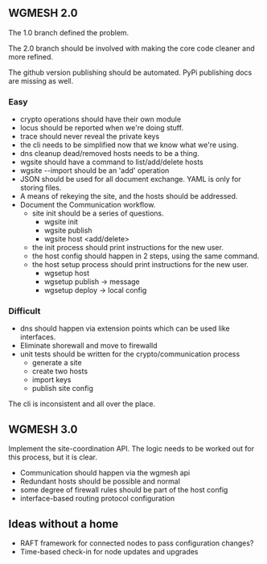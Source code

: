 ## WGMESH 2.0

The 1.0 branch defined the problem.

The 2.0 branch should be involved with making the core code cleaner and more refined.

The github version publishing should be automated.  PyPi publishing docs are missing as well.


### Easy

* crypto operations should have their own module
* locus should be reported when we're doing stuff.
* trace should never reveal the private keys
* the cli needs to be simplified now that we know what we're using.
* dns cleanup dead/removed hosts needs to be a thing.
* wgsite should have a command to list/add/delete hosts
* wgsite --import should be an 'add' operation
* JSON should be used for all document exchange.  YAML is only for storing files.
* A means of rekeying the site, and the hosts should be addressed.
* Document the Communication workflow.
    * site init should be a series of questions.
        * wgsite init
        * wgsite publish
        * wgsite host <add/delete>
    * the init process should print instructions for the new user.
    * the host config should happen in 2 steps, using the same command.
    * the host setup process should print instructions for the new user.
        * wgsetup host <config>
        * wgsetup publish -> message
        * wgsetup deploy -> local config

### Difficult

* dns should happen via extension points which can be used like interfaces.
* Eliminate shorewall and move to firewalld
* unit tests should be written for the crypto/communication process
    * generate a site
    * create two hosts
    * import keys
    * publish site config

The cli is inconsistent and all over the place.


## WGMESH 3.0

Implement the site-coordination API.  The logic needs to be worked out for this process, but
it is clear.

* Communication should happen via the wgmesh api
* Redundant hosts should be possible and normal
* some degree of firewall rules should be part of the host config
* interface-based routing protocol configuration

## Ideas without a home

* RAFT framework for connected nodes to pass configuration changes?
* Time-based check-in for node updates and upgrades

